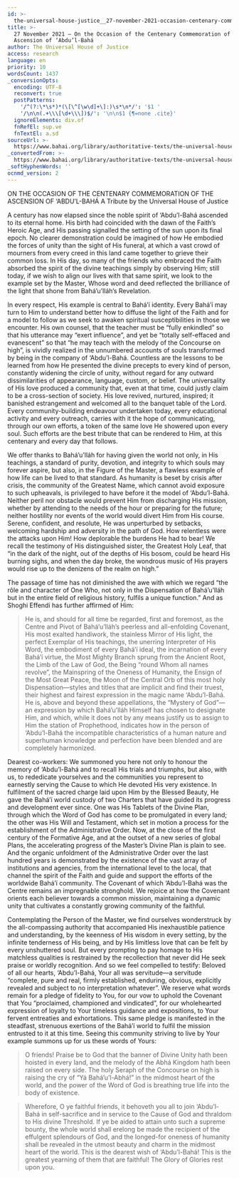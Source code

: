 ```yaml
---
id: >-
  the-universal-house-justice__27-november-2021-occasion-centenary-commemoration-ascension-abdul-baha__369101900__en
title: >-
  27 November 2021 – On the Occasion of the Centenary Commemoration of the
  Ascension of ‘Abdu’l-Bahá
author: The Universal House of Justice
access: research
language: en
priority: 10
wordsCount: 1437
_conversionOpts:
  encoding: UTF-8
  reconvert: true
  postPatterns:
    '/^(?:\*\s*)*(\[\^[\w\d]+\]:)\s*\n*/': '$1 '
    '/\n\n(.+\\\[\d+\\\])$/': '\n\n$1 {¶=none .cite}'
  ignoreElements: div.of
  fnRefEl: sup.ve
  fnTextEl: a.sd
sourceUrl: >-
  https://www.bahai.org/library/authoritative-texts/the-universal-house-of-justice/messages/20211127_001/20211127_001.xhtml
_convertedFrom: >-
  https://www.bahai.org/library/authoritative-texts/the-universal-house-of-justice/messages/20211127_001/20211127_001.xhtml
_softHyphenWords: ''
ocnmd_version: 2
---
```

ON THE OCCASION OF THE CENTENARY COMMEMORATION OF THE ASCENSION OF ‘ABDU’L-BAHÁ
A Tribute by the Universal House of Justice

A century has now elapsed since the noble spirit of ‘Abdu’l-Bahá ascended to its eternal home. His birth had coincided with the dawn of the Faith’s Heroic Age, and His passing signalled the setting of the sun upon its final epoch. No clearer demonstration could be imagined of how He embodied the forces of unity than the sight of His funeral, at which a vast crowd of mourners from every creed in this land came together to grieve their common loss. In His day, so many of the friends who embraced the Faith absorbed the spirit of the divine teachings simply by observing Him; still today, if we wish to align our lives with that same spirit, we look to the example set by the Master, Whose word and deed reflected the brilliance of the light that shone from Bahá’u’lláh’s Revelation.

In every respect, His example is central to Bahá’í identity. Every Bahá’í may turn to Him to understand better how to diffuse the light of the Faith and for a model to follow as we seek to awaken spiritual susceptibilities in those we encounter. His own counsel, that the teacher must be “fully enkindled” so that his utterance may “exert influence”, and yet be “totally self-effaced and evanescent” so that “he may teach with the melody of the Concourse on high”, is vividly realized in the unnumbered accounts of souls transformed by being in the company of ‘Abdu’l-Bahá. Countless are the lessons to be learned from how He presented the divine precepts to every kind of person, constantly widening the circle of unity, without regard for any outward dissimilarities of appearance, language, custom, or belief. The universality of His love produced a community that, even at that time, could justly claim to be a cross-section of society. His love revived, nurtured, inspired; it banished estrangement and welcomed all to the banquet table of the Lord. Every community-building endeavour undertaken today, every educational activity and every outreach, carries with it the hope of communicating, through our own efforts, a token of the same love He showered upon every soul. Such efforts are the best tribute that can be rendered to Him, at this centenary and every day that follows.

We offer thanks to Bahá’u’lláh for having given the world not only, in His teachings, a standard of purity, devotion, and integrity to which souls may forever aspire, but also, in the Figure of the Master, a flawless example of how life can be lived to that standard. As humanity is beset by crisis after crisis, the community of the Greatest Name, which cannot avoid exposure to such upheavals, is privileged to have before it the model of ‘Abdu’l-Bahá. Neither peril nor obstacle would prevent Him from discharging His mission, whether by attending to the needs of the hour or preparing for the future; neither hostility nor events of the world would divert Him from His course. Serene, confident, and resolute, He was unperturbed by setbacks, welcoming hardship and adversity in the path of God. How relentless were the attacks upon Him! How deplorable the burdens He had to bear! We recall the testimony of His distinguished sister, the Greatest Holy Leaf, that “in the dark of the night, out of the depths of His bosom, could be heard His burning sighs, and when the day broke, the wondrous music of His prayers would rise up to the denizens of the realm on high.”

The passage of time has not diminished the awe with which we regard “the rôle and character of One Who, not only in the Dispensation of Bahá’u’lláh but in the entire field of religious history, fulfils a unique function.” And as Shoghi Effendi has further affirmed of Him:

> He is, and should for all time be regarded, first and foremost, as the Centre and Pivot of Bahá’u’lláh’s peerless and all-enfolding Covenant, His most exalted handiwork, the stainless Mirror of His light, the perfect Exemplar of His teachings, the unerring Interpreter of His Word, the embodiment of every Bahá’í ideal, the incarnation of every Bahá’í virtue, the Most Mighty Branch sprung from the Ancient Root, the Limb of the Law of God, the Being “round Whom all names revolve”, the Mainspring of the Oneness of Humanity, the Ensign of the Most Great Peace, the Moon of the Central Orb of this most holy Dispensation—styles and titles that are implicit and find their truest, their highest and fairest expression in the magic name ‘Abdu’l-Bahá. He is, above and beyond these appellations, the “Mystery of God”—an expression by which Bahá’u’lláh Himself has chosen to designate Him, and which, while it does not by any means justify us to assign to Him the station of Prophethood, indicates how in the person of ‘Abdu’l-Bahá the incompatible characteristics of a human nature and superhuman knowledge and perfection have been blended and are completely harmonized.

Dearest co-workers: We summoned you here not only to honour the memory of ‘Abdu’l-Bahá and to recall His trials and triumphs, but also, with us, to rededicate yourselves and the communities you represent to earnestly serving the Cause to which He devoted His very existence. In fulfilment of the sacred charge laid upon Him by the Blessed Beauty, He gave the Bahá’í world custody of two Charters that have guided its progress and development ever since. One was His Tablets of the Divine Plan, through which the Word of God has come to be promulgated in every land; the other was His Will and Testament, which set in motion a process for the establishment of the Administrative Order. Now, at the close of the first century of the Formative Age, and at the outset of a new series of global Plans, the accelerating progress of the Master’s Divine Plan is plain to see. And the organic unfoldment of the Administrative Order over the last hundred years is demonstrated by the existence of the vast array of institutions and agencies, from the international level to the local, that channel the spirit of the Faith and guide and support the efforts of the worldwide Bahá’í community. The Covenant of which ‘Abdu’l-Bahá was the Centre remains an impregnable stronghold. We rejoice at how the Covenant orients each believer towards a common mission, maintaining a dynamic unity that cultivates a constantly growing community of the faithful.

Contemplating the Person of the Master, we find ourselves wonderstruck by the all-compassing authority that accompanied His inexhaustible patience and understanding, by the keenness of His wisdom in every setting, by the infinite tenderness of His being, and by His limitless love that can be felt by every unshuttered soul. But every prompting to pay homage to His matchless qualities is restrained by the recollection that never did He seek praise or worldly recognition. And so we feel compelled to testify: Beloved of all our hearts, ‘Abdu’l-Bahá, Your all was servitude—a servitude “complete, pure and real, firmly established, enduring, obvious, explicitly revealed and subject to no interpretation whatever”. We reserve what words remain for a pledge of fidelity to You, for our vow to uphold the Covenant that You “proclaimed, championed and vindicated”, for our wholehearted expression of loyalty to Your timeless guidance and expositions, to Your fervent entreaties and exhortations. This same pledge is manifested in the steadfast, strenuous exertions of the Bahá’í world to fulfil the mission entrusted to it at this time. Seeing this community striving to live by Your example summons up for us these words of Yours:

> O friends! Praise be to God that the banner of Divine Unity hath been hoisted in every land, and the melody of the Abhá Kingdom hath been raised on every side. The holy Seraph of the Concourse on high is raising the cry of “Yá Bahá’u’l-Abhá!” in the midmost heart of the world, and the power of the Word of God is breathing true life into the body of existence.

> Wherefore, O ye faithful friends, it behoveth you all to join ‘Abdu’l-Bahá in self-sacrifice and in service to the Cause of God and thraldom to His divine Threshold. If ye be aided to attain unto such a supreme bounty, the whole world shall erelong be made the recipient of the effulgent splendours of God, and the longed-for oneness of humanity shall be revealed in the utmost beauty and charm in the midmost heart of the world. This is the dearest wish of ‘Abdu’l-Bahá! This is the greatest yearning of them that are faithful! The Glory of Glories rest upon you.
